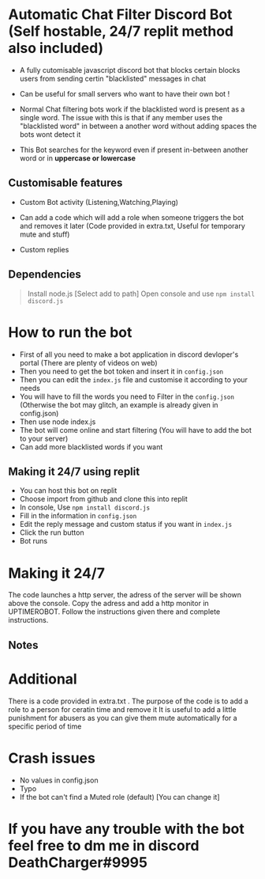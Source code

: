 # Automatic Chat Filter Discord Bot (Self hostable, 24/7 replit method also included)
- A fully cutomisable javascript discord bot that blocks certain blocks users from sending certin "blacklisted" messages in chat
- Can be useful for small servers who want to have their own bot !
- Normal Chat filtering bots work if the blacklisted word is present as a single word. The issue with this is that if any member uses the "blacklisted word" in between a another word without adding spaces the bots wont detect it

- This Bot searches for the keyword even if present in-between another word or in **uppercase or lowercase**

## Customisable features

- Custom Bot activity (Listening,Watching,Playing)
- Can add a code which will add a role when someone triggers the bot and removes it later (Code provided in extra.txt, Useful for temporary mute and stuff)

- Custom replies 

## Dependencies 
 > Install node.js [Select add to path]
Open console and use `npm install discord.js`

# How to run the bot

- First of all you need to make a bot application in discord devloper's portal (There are plenty of videos on web)
- Then you need to get the bot token and insert it in `config.json`
- Then you can edit the `index.js` file and customise it according to your needs 
- You will have to fill the words you need to Filter in the `config.json` (Otherwise the bot may glitch, an example is already given in config.json)
- Then use node index.js
- The bot will come online and start filtering (You will have to add the bot to your server)
- Can add more blacklisted words if you want

## Making it 24/7 using replit

- You can host this bot on replit
- Choose import from github and clone this into replit
- In console, Use `npm install discord.js` 
- Fill in the information in  `config.json` 
- Edit the reply message and custom status if you want in `index.js`
- Click the run button
- Bot runs

# Making it 24/7

The code launches a http server, the adress of the server will be shown above the console. 
Copy the adress and add a http monitor in UPTIMEROBOT. 
Follow the instructions given there and complete instructions.


## Notes
# Additional

There is a code provided in extra.txt . The purpose of the code is to add a role to a person for ceratin time and remove it
It is useful to add a little punishment for abusers as you can give them mute automatically for a specific period of time

# Crash issues

- No values in config.json
- Typo
- If the bot can't find a Muted role (default) [You can change it]

# If you have any trouble with the bot feel free to dm me in discord DeathCharger#9995

